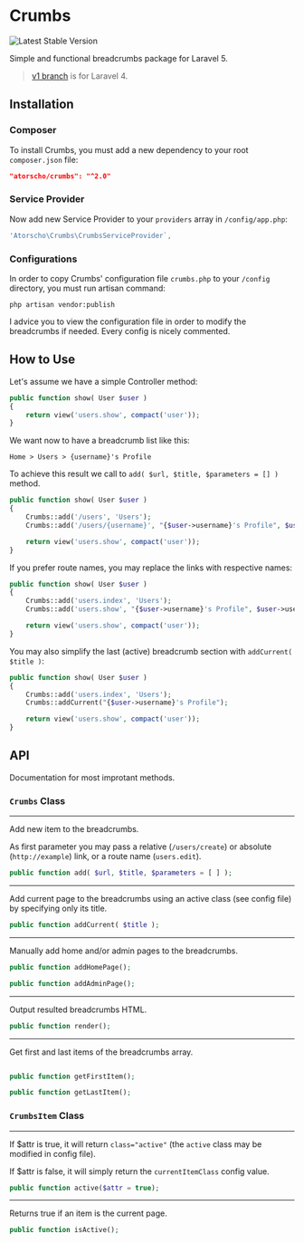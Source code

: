 # Crumbs

![Latest Stable Version](https://img.shields.io/github/release/atorscho/crumbs.svg)

Simple and functional breadcrumbs package for Laravel 5.

> [v1 branch](https://github.com/atorscho/crumbs/tree/v1) is for Laravel 4.

## Installation

### Composer

To install Crumbs, you must add a new dependency to your root `composer.json` file:

```json
"atorscho/crumbs": "^2.0"
```

### Service Provider

Now add new Service Provider to your `providers` array in `/config/app.php`:

```php
'Atorscho\Crumbs\CrumbsServiceProvider`,
```

### Configurations

In order to copy Crumbs' configuration file `crumbs.php` to your `/config` directory, you must run artisan command:

```
php artisan vendor:publish
```

I advice you to view the configuration file in order to modify the breadcrumbs if needed. Every config is nicely commented.

## How to Use

Let's assume we have a simple Controller method:

```php
public function show( User $user )
{
    return view('users.show', compact('user'));
}
```

We want now to have a breadcrumb list like this:

```
Home > Users > {username}'s Profile
```

To achieve this result we call to `add( $url, $title, $parameters = [] )` method.

```php
public function show( User $user )
{
	Crumbs::add('/users', 'Users');
	Crumbs::add('/users/{username}', "{$user->username}'s Profile", $user->username);

    return view('users.show', compact('user'));
}
```

If you prefer route names, you may replace the links with respective names:

```php
public function show( User $user )
{
	Crumbs::add('users.index', 'Users');
	Crumbs::add('users.show', "{$user->username}'s Profile", $user->username);

    return view('users.show', compact('user'));
}
```

You may also simplify the last (active) breadcrumb section with `addCurrent( $title )`:

```php
public function show( User $user )
{
	Crumbs::add('users.index', 'Users');
	Crumbs::addCurrent("{$user->username}'s Profile");

    return view('users.show', compact('user'));
}
```

## API

Documentation for most improtant methods.

### `Crumbs` Class
---

Add new item to the breadcrumbs.

As first parameter you may pass a relative (`/users/create`) or absolute (`http://example`) link, or a route name (`users.edit`).

```php
public function add( $url, $title, $parameters = [ ] );
```

---

Add current page to the breadcrumbs using an active class (see config file) by specifying only its title.

```php
public function addCurrent( $title );
```

---

Manually add home and/or admin pages to the breadcrumbs.

```php
public function addHomePage();

public function addAdminPage();
```

---

Output resulted breadcrumbs HTML.

```php
public function render();
```

---

Get first and last items of the breadcrumbs array.

```php

public function getFirstItem();

public function getLastItem();
```

### `CrumbsItem` Class
---

If $attr is true, it will return `class="active"` (the `active` class may be modified in config file).

If $attr is false, it will simply return the `currentItemClass` config value.

```php
public function active($attr = true);
```

---

Returns true if an item is the current page.

```php
public function isActive();
```
